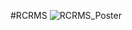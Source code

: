 #RCRMS
![RCRMS_Poster](https://user-images.githubusercontent.com/85199415/186039052-e2cbbe88-c295-439f-b8cf-e1005076d22c.png)
